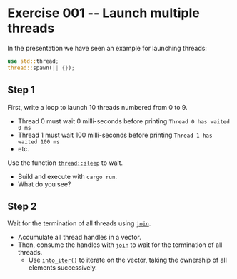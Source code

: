# Exercise 001 -- Launch multiple threads

In the presentation we have seen an example for launching threads:

```rust
use std::thread;
thread::spawn(|| {});
```

## Step 1

First, write a loop to launch 10 threads numbered from 0 to 9.
* Thread 0 must wait 0 milli-seconds before printing `Thread 0 has waited 0 ms`
* Thread 1 must wait 100 milli-seconds before printing `Thread 1 has waited 100 ms`
* etc.


Use the function [`thread::sleep`](https://doc.rust-lang.org/std/thread/fn.sleep.html) to wait.

* Build and execute with `cargo run`.
* What do you see?

## Step 2

Wait for the termination of all threads using [`join`](https://doc.rust-lang.org/std/thread/struct.JoinHandle.html#method.join).

* Accumulate all thread handles in a vector.
* Then, consume the handles with [`join`](https://doc.rust-lang.org/std/thread/struct.JoinHandle.html#method.join) to wait for the termination of all threads.
    * Use [`into_iter()`](https://doc.rust-lang.org/std/iter/trait.IntoIterator.html#tymethod.into_iter) to iterate on the vector, taking the ownership of all elements successively.
